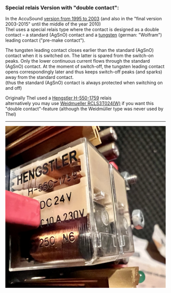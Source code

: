 ### Special relais Version with "double contact":  
In the AccuSound [version from 1995 to 2003](https://github.com/analoghifi/Thel-AccuSound-100/tree/main/hardware/3%29%20version%201995-2003) (and also in the "final version 2003-2015" until the middle of the year 2010)  
Thel uses a special relais type where the contact is designed as a double contact – a standard (AgSnO) contact and a [tungsten](https://en.wikipedia.org/wiki/Tungsten) (german: "Wolfram") leading contact ("pre-make contact").  
  
The tungsten leading contact closes earlier than the standard (AgSnO) contact when it is switched on. The latter is spared from the switch-on peaks. Only the lower continuous current flows through the standard (AgSnO) contact. At the moment of switch-off, the tungsten leading contact opens correspondingly later and thus keeps switch-off peaks (and sparks) away from the standard contact.  
(thus the standard (AgSnO) contact is always protected when switching on and off)  
  
Originally Thel used a [Hengstler H-550-1759](https://github.com/analoghifi/Thel-AccuSound-100/tree/main/docs/components%20datasheets/special%20relay%20version%201995-2003/Original%3A%20Hengstler%20H-550) relais  
alternatively you may use [Weidmueller RCLS3T024(W)](https://github.com/analoghifi/Thel-AccuSound-100/tree/main/docs/components%20datasheets/special%20relay%20version%201995-2003/Alternative%3A%20Weidmueller%20RCLS3T024%28W%29) if you want this "double contact"-feature (although the Weidmüller type was never used by Thel)  
  

----  
   
<img src="https://github.com/analoghifi/Thel-AccuSound-100/blob/main/docs/components%20datasheets/special%20relay%20version%201995-2003/Original%3A%20Hengstler%20H-550/Relais_Hengstler_H-550-1759.jpg" alt="">



